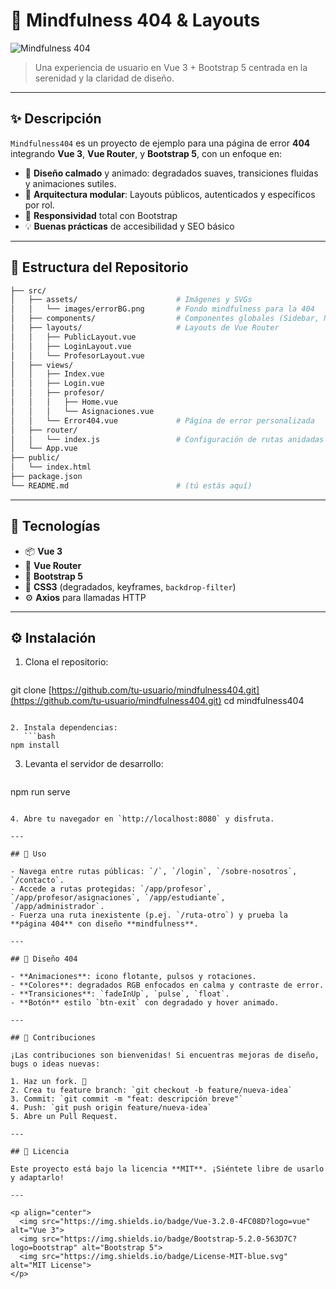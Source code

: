 # 🚀 Mindfulness 404 & Layouts

![Mindfulness 404](/assets/images/errorBG.png)

> Una experiencia de usuario en Vue 3 + Bootstrap 5 centrada en la serenidad y la claridad de diseño.

---

## ✨ Descripción

`Mindfulness404` es un proyecto de ejemplo para una página de error **404** integrando **Vue 3**, **Vue Router**, y **Bootstrap 5**, con un enfoque en:

* 🎨 **Diseño calmado** y animado: degradados suaves, transiciones fluidas y animaciones sutiles.
* 🔧 **Arquitectura modular**: Layouts públicos, autenticados y específicos por rol.
* 📱 **Responsividad** total con Bootstrap
* 💡 **Buenas prácticas** de accesibilidad y SEO básico

---

## 📂 Estructura del Repositorio

```bash
├── src/
│   ├── assets/                      # Imágenes y SVGs
│   │   └── images/errorBG.png       # Fondo mindfulness para la 404
│   ├── components/                  # Componentes globales (Sidebar, Navbar)
│   ├── layouts/                     # Layouts de Vue Router
│   │   ├── PublicLayout.vue
│   │   ├── LoginLayout.vue
│   │   └── ProfesorLayout.vue
│   ├── views/
│   │   ├── Index.vue
│   │   ├── Login.vue
│   │   ├── profesor/
│   │   │   ├── Home.vue
│   │   │   └── Asignaciones.vue
│   │   └── Error404.vue             # Página de error personalizada
│   ├── router/
│   │   └── index.js                 # Configuración de rutas anidadas
│   └── App.vue
├── public/
│   └── index.html
├── package.json
└── README.md                        # (tú estás aquí)
```

---

## 🚀 Tecnologías

* 📦 **Vue 3**
* 🔄 **Vue Router**
* 🎨 **Bootstrap 5**
* 🎨 **CSS3** (degradados, keyframes, `backdrop-filter`)
* ⚙️ **Axios** para llamadas HTTP

---

## ⚙️ Instalación

1. Clona el repositorio:

   ```bash
   ```

git clone [https://github.com/tu-usuario/mindfulness404.git](https://github.com/tu-usuario/mindfulness404.git)
cd mindfulness404

````

2. Instala dependencias:
   ```bash
npm install
````

3. Levanta el servidor de desarrollo:

   ```bash
   ```

npm run serve

```

4. Abre tu navegador en `http://localhost:8080` y disfruta.

---

## 🎯 Uso

- Navega entre rutas públicas: `/`, `/login`, `/sobre-nosotros`, `/contacto`.
- Accede a rutas protegidas: `/app/profesor`, `/app/profesor/asignaciones`, `/app/estudiante`, `/app/administrador`. 
- Fuerza una ruta inexistente (p.ej. `/ruta-otro`) y prueba la **página 404** con diseño **mindfulness**.

---

## 🎨 Diseño 404

- **Animaciones**: icono flotante, pulsos y rotaciones.
- **Colores**: degradados RGB enfocados en calma y contraste de error.
- **Transiciones**: `fadeInUp`, `pulse`, `float`.
- **Botón** estilo `btn-exit` con degradado y hover animado.

---

## 🤝 Contribuciones

¡Las contribuciones son bienvenidas! Si encuentras mejoras de diseño, bugs o ideas nuevas:

1. Haz un fork. 🍴
2. Crea tu feature branch: `git checkout -b feature/nueva-idea`
3. Commit: `git commit -m "feat: descripción breve"`
4. Push: `git push origin feature/nueva-idea`
5. Abre un Pull Request.

---

## 📜 Licencia

Este proyecto está bajo la licencia **MIT**. ¡Siéntete libre de usarlo y adaptarlo!

---

<p align="center">
  <img src="https://img.shields.io/badge/Vue-3.2.0-4FC08D?logo=vue" alt="Vue 3">
  <img src="https://img.shields.io/badge/Bootstrap-5.2.0-563D7C?logo=bootstrap" alt="Bootstrap 5">
  <img src="https://img.shields.io/badge/License-MIT-blue.svg" alt="MIT License">
</p>

```
